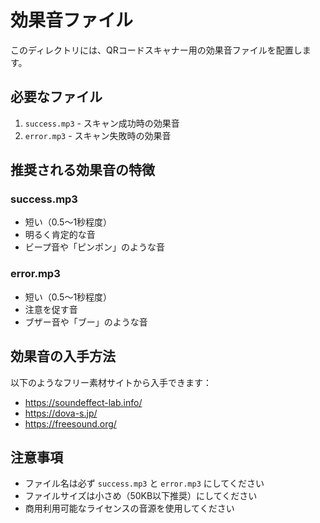 # 効果音ファイル

このディレクトリには、QRコードスキャナー用の効果音ファイルを配置します。

## 必要なファイル

1. `success.mp3` - スキャン成功時の効果音
2. `error.mp3` - スキャン失敗時の効果音

## 推奨される効果音の特徴

### success.mp3
- 短い（0.5〜1秒程度）
- 明るく肯定的な音
- ビープ音や「ピンポン」のような音

### error.mp3
- 短い（0.5〜1秒程度）
- 注意を促す音
- ブザー音や「ブー」のような音

## 効果音の入手方法

以下のようなフリー素材サイトから入手できます：
- https://soundeffect-lab.info/
- https://dova-s.jp/
- https://freesound.org/

## 注意事項

- ファイル名は必ず `success.mp3` と `error.mp3` にしてください
- ファイルサイズは小さめ（50KB以下推奨）にしてください
- 商用利用可能なライセンスの音源を使用してください
